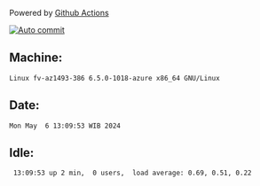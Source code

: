 Powered by [Github Actions](https://github.com/features/actions)

[![Auto commit](https://github.com/hiage/workstation/workflows/Auto%20commit/badge.svg)](https://github.com/hiage/workstation/actions?query=workflow%3A%22Auto+commit%22)

## Machine:
```
Linux fv-az1493-386 6.5.0-1018-azure x86_64 GNU/Linux
```
## Date:
```
Mon May  6 13:09:53 WIB 2024
```
## Idle:
```
 13:09:53 up 2 min,  0 users,  load average: 0.69, 0.51, 0.22
```
